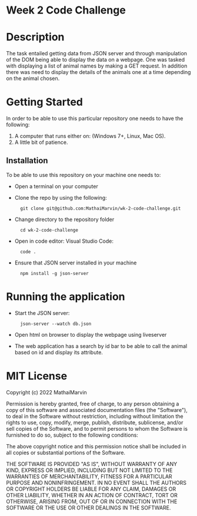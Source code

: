 # Week 2 Code Challenge

# Description

The task entailed getting data from JSON server and through manipulation of the DOM being able to display the data on a webpage. One was tasked with displaying a list of animal names by making a GET request. In addition there was need to display the details of the animals one at a time depending on the animal chosen.

# Getting Started
In order to be able to use this particular repository one needs to have the following:
1. A computer that runs either on:  (Windows 7+, Linux, Mac OS).
2. A little bit of patience.

## Installation
To be able to use this repository on your machine one needs to:
- Open a terminal on your computer
- Clone the repo by using the following:

        git clone git@github.com:MathaiMarvin/wk-2-code-challenge.git
- Change directory to the repository folder

        cd wk-2-code-challenge
- Open in code editor: Visual Studio Code:

        code .
- Ensure that JSON server installed in your machine

        npm install -g json-server

# Running the application
- Start the JSON server:

        json-server --watch db.json

- Open html on browser to display the webpage using liveserver
- The web application has a search by id bar to be able to call the animal based on id and display its attribute.

# MIT License

Copyright (c) 2022 MathaiMarvin

Permission is hereby granted, free of charge, to any person obtaining a copy
of this software and associated documentation files (the "Software"), to deal
in the Software without restriction, including without limitation the rights
to use, copy, modify, merge, publish, distribute, sublicense, and/or sell
copies of the Software, and to permit persons to whom the Software is
furnished to do so, subject to the following conditions:

The above copyright notice and this permission notice shall be included in all
copies or substantial portions of the Software.

THE SOFTWARE IS PROVIDED "AS IS", WITHOUT WARRANTY OF ANY KIND, EXPRESS OR
IMPLIED, INCLUDING BUT NOT LIMITED TO THE WARRANTIES OF MERCHANTABILITY,
FITNESS FOR A PARTICULAR PURPOSE AND NONINFRINGEMENT. IN NO EVENT SHALL THE
AUTHORS OR COPYRIGHT HOLDERS BE LIABLE FOR ANY CLAIM, DAMAGES OR OTHER
LIABILITY, WHETHER IN AN ACTION OF CONTRACT, TORT OR OTHERWISE, ARISING FROM,
OUT OF OR IN CONNECTION WITH THE SOFTWARE OR THE USE OR OTHER DEALINGS IN THE
SOFTWARE.
